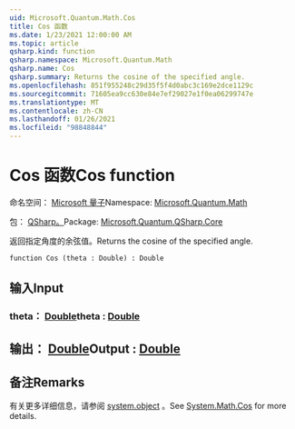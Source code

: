 ```yaml
---
uid: Microsoft.Quantum.Math.Cos
title: Cos 函数
ms.date: 1/23/2021 12:00:00 AM
ms.topic: article
qsharp.kind: function
qsharp.namespace: Microsoft.Quantum.Math
qsharp.name: Cos
qsharp.summary: Returns the cosine of the specified angle.
ms.openlocfilehash: 851f955248c29d35f5f4d0abc3c169e2dce1129c
ms.sourcegitcommit: 71605ea9cc630e84e7ef29027e1f0ea06299747e
ms.translationtype: MT
ms.contentlocale: zh-CN
ms.lasthandoff: 01/26/2021
ms.locfileid: "98848844"
---
```

# <a name="cos-function"></a><span data-ttu-id="c8e0b-102">Cos 函数</span><span class="sxs-lookup"><span data-stu-id="c8e0b-102">Cos function</span></span>

<span data-ttu-id="c8e0b-103">命名空间： [Microsoft 量子](xref:Microsoft.Quantum.Math)</span><span class="sxs-lookup"><span data-stu-id="c8e0b-103">Namespace: [Microsoft.Quantum.Math](xref:Microsoft.Quantum.Math)</span></span>

<span data-ttu-id="c8e0b-104">包： [QSharp。](https://nuget.org/packages/Microsoft.Quantum.QSharp.Core)</span><span class="sxs-lookup"><span data-stu-id="c8e0b-104">Package: [Microsoft.Quantum.QSharp.Core](https://nuget.org/packages/Microsoft.Quantum.QSharp.Core)</span></span>


<span data-ttu-id="c8e0b-105">返回指定角度的余弦值。</span><span class="sxs-lookup"><span data-stu-id="c8e0b-105">Returns the cosine of the specified angle.</span></span>

```qsharp
function Cos (theta : Double) : Double
```


## <a name="input"></a><span data-ttu-id="c8e0b-106">输入</span><span class="sxs-lookup"><span data-stu-id="c8e0b-106">Input</span></span>

### <a name="theta--double"></a><span data-ttu-id="c8e0b-107">theta： [Double](xref:microsoft.quantum.lang-ref.double)</span><span class="sxs-lookup"><span data-stu-id="c8e0b-107">theta : [Double](xref:microsoft.quantum.lang-ref.double)</span></span>





## <a name="output--double"></a><span data-ttu-id="c8e0b-108">输出： [Double](xref:microsoft.quantum.lang-ref.double)</span><span class="sxs-lookup"><span data-stu-id="c8e0b-108">Output : [Double](xref:microsoft.quantum.lang-ref.double)</span></span>



## <a name="remarks"></a><span data-ttu-id="c8e0b-109">备注</span><span class="sxs-lookup"><span data-stu-id="c8e0b-109">Remarks</span></span>

<span data-ttu-id="c8e0b-110">有关更多详细信息，请参阅 [system.object](https://docs.microsoft.com/dotnet/api/system.math.cos) 。</span><span class="sxs-lookup"><span data-stu-id="c8e0b-110">See [System.Math.Cos](https://docs.microsoft.com/dotnet/api/system.math.cos) for more details.</span></span>